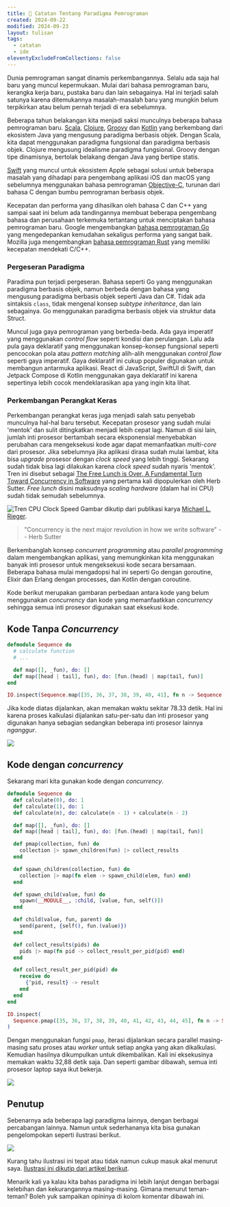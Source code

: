 ```yaml
---
title: 🌱 Catatan Tentang Paradigma Pemrograman
created: 2024-09-22
modified: 2024-09-23
layout: tulisan
tags:
  - catatan
  - ide
eleventyExcludeFromCollections: false
---
```


Dunia pemrograman sangat dinamis perkembangannya. Selalu ada saja hal baru yang muncul kepermukaan. Mulai dari bahasa pemrograman baru, kerangka kerja baru, pustaka baru dan lain sebagainya. Hal ini terjadi salah satunya karena ditemukannya masalah-masalah baru yang mungkin belum terpikirkan atau belum pernah terjadi di era sebelumnya.

Beberapa tahun belakangan kita menjadi saksi munculnya beberapa bahasa pemrograman baru. [Scala](https://www.scala-lang.org/), [Clojure](https://clojure.org/), [Groovy](https://groovy-lang.org/) dan [Kotlin](https://kotlinlang.org/) yang berkembang dari ekosistem Java yang mengusung paradigma berbasis objek. Dengan Scala, kita dapat menggunakan paradigma fungsional dan paradigma berbasis objek. Clojure mengusung idealisme paradigma fungsional. Groovy dengan tipe dinamisnya, bertolak belakang dengan Java yang bertipe statis.

[Swift](https://www.swift.org/) yang muncul untuk ekosistem Apple sebagai solusi untuk beberapa masalah yang dihadapi para pengembang aplikasi iOS dan macOS yang sebelumnya menggunakan bahasa pemrograman [Objective-C](https://developer.apple.com/library/archive/documentation/Cocoa/Conceptual/ProgrammingWithObjectiveC/Introduction/Introduction.html), turunan dari bahasa C dengan bumbu pemrograman berbasis objek.

Kecepatan dan performa yang dihasilkan oleh bahasa C dan C++ yang sampai saat ini belum ada tandingannya membuat beberapa pengembang bahasa dan perusahaan terkemuka tertantang untuk menciptakan bahasa pemrograman baru. Google mengembangkan [bahasa pemrograman Go](https://go.dev/) yang mengedepankan kemudahan sekaligus performa yang sangat baik. Mozilla juga mengembangkan [bahasa pemrograman Rust](https://www.rust-lang.org/) yang memiliki kecepatan mendekati C/C++.

### Pergeseran Paradigma

Paradima pun terjadi pergeseran. Bahasa seperti Go yang menggunakan paradigma berbasis objek, namun berbeda dengan bahasa yang mengusung paradigma berbasis objek seperti Java dan C#. Tidak ada sintaksis `class`, tidak mengenal konsep _subtype inheritance_, dan lain sebagainya. Go menggunakan paradigma berbasis objek via struktur data Struct.

Muncul juga gaya pemrograman yang berbeda-beda. Ada gaya imperatif yang menggunakan _control flow_ seperti kondisi dan perulangan. Lalu ada pula gaya deklaratif yang menggunakan konsep-konsep fungsional seperti pencocokan pola atau _pattern matching_ alih-alih menggunakan _control flow_ seperti gaya imperatif. Gaya deklaratif ini cukup populer digunakan untuk membangun antarmuka aplikasi. React di JavaScript, SwiftUI di Swift, dan Jetpack Compose di Kotlin menggunakan gaya deklaratif ini karena sepertinya lebih cocok mendeklarasikan apa yang ingin kita lihat.

### Perkembangan Perangkat Keras

Perkembangan perangkat keras juga menjadi salah satu penyebab munculnya hal-hal baru tersebut. Kecepatan prosesor yang sudah mulai 'mentok' dan sulit ditingkatkan menjadi lebih cepat lagi. Namun di sisi lain, jumlah inti prosesor bertambah secara eksponensial menyebabkan perubahan cara mengeksekusi kode agar dapat memanfaatkan _multi-core_ dari prosesor. Jika sebelumnya jika aplikasi dirasa sudah mulai lambat, kita bisa _upgrade_ prosesor dengan _clock speed_ yang lebih tinggi. Sekarang sudah tidak bisa lagi dilakukan karena _clock speed_ sudah nyaris 'mentok'. Tren ini disebut sebagai [The Free Lunch is Over, A Fundamental Turn Toward Concurrency in Software](http://www.gotw.ca/publications/concurrency-ddj.htm) yang pertama kali dipopulerkan oleh Herb Sutter. _Free lunch_ disini maksudnya _scaling hardware_ (dalam hal ini CPU) sudah tidak semudah sebelumnya.

![Tren CPU Clock Speed](/assets/images/Microprocessor-clock-frequency-data-14-and-trend.png)
Gambar dikutip dari publikasi karya [Michael L. Rieger](https://www.researchgate.net/publication/338517514_Retrospective_on_VLSI_value_scaling_and_lithography).

> "Concurrency is the next major revolution in how we write software" -- Herb Sutter

Berkembanglah konsep _concurrent programming_ atau _parallel programming_ dalam mengembangkan aplikasi, yang memungkinkan kita menggunakan banyak inti prosesor untuk mengeksekusi kode secara bersamaan. Beberapa bahasa mulai mengadopsi hal ini seperti Go dengan goroutine, Elixir dan Erlang dengan processes, dan Kotlin dengan coroutine.

Kode berikut merupakan gambaran perbedaan antara kode yang belum menggunakan _concurrency_ dan kode yang memanfaatkkan _concurrency_ sehingga semua inti prosesor digunakan saat eksekusi kode.

## Kode Tanpa _Concurrency_

```elixir
defmodule Sequence do
  # calculate function
  # ...

  def map([], _fun), do: []
  def map([head | tail], fun), do: [fun.(head) | map(tail, fun)]
end

IO.inspect(Sequence.map([35, 36, 37, 38, 39, 40, 41], fn n -> Sequence.calculate(n) end))

```

Jika kode diatas dijalankan, akan memakan waktu sekitar 78.33 detik. Hal ini karena proses kalkulasi dijalankan satu-per-satu dan inti prosesor yang digunakan hanya sebagian sedangkan beberapa inti prosesor lainnya _nganggur_.

![](/assets/images/elixir-seq-code.png)

## Kode dengan _concurrency_

Sekarang mari kita gunakan kode dengan _concurrency_.

```elixir
defmodule Sequence do
  def calculate(0), do: 1
  def calculate(1), do: 1
  def calculate(n), do: calculate(n - 1) + calculate(n - 2)

  def map([], _fun), do: []
  def map([head | tail], fun), do: [fun.(head) | map(tail, fun)]

  def pmap(collection, fun) do
    collection |> spawn_children(fun) |> collect_results
  end

  def spawn_children(collection, fun) do
    collection |> map(fn elem -> spawn_child(elem, fun) end)
  end

  def spawn_child(value, fun) do
    spawn(__MODULE__, :child, [value, fun, self()])
  end

  def child(value, fun, parent) do
    send(parent, {self(), fun.(value)})
  end

  def collect_results(pids) do
    pids |> map(fn pid -> collect_result_per_pid(pid) end)
  end

  def collect_result_per_pid(pid) do
    receive do
      {^pid, result} -> result
    end
  end
end

IO.inspect(
  Sequence.pmap([35, 36, 37, 38, 39, 40, 41, 42, 43, 44, 45], fn n -> Sequence.calculate(n) end)
)
```

Dengan menggunakan fungsi `pmap`, iterasi dijalankan secara parallel masing-masing satu proses atau _worker_ untuk setiap angka yang akan dikalkulasi. Kemudian hasilnya dikumpulkan untuk dikembalikan. Kali ini eksekusinya memakan waktu 32,88 detik saja. Dan seperti gambar dibawah, semua inti prosesor laptop saya ikut bekerja.

![](/assets/images/pmap.png)

## Penutup

Sebenarnya ada beberapa lagi paradigma lainnya, dengan berbagai percabangan lainnya. Namun untuk sederhananya kita bisa gunakan pengelompokan seperti ilustrasi berikut.

![](/assets/images/paradigma.jpeg)

Kurang tahu ilustrasi ini tepat atau tidak namun cukup masuk akal menurut saya. [Ilustrasi ini dikutip dari artikel berikut](https://blog.favouritejome.dev/the-world-of-programming-paradigms).

Menarik kali ya kalau kita bahas paradigma ini lebih lanjut dengan berbagai kelebihan dan kekurangannya masing-masing. Gimana menurut teman-teman? Boleh yuk sampaikan opininya di kolom komentar dibawah ini.
